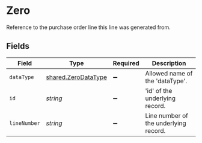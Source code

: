 # Zero

Reference to the purchase order line this line was generated from.


## Fields

| Field                                                             | Type                                                              | Required                                                          | Description                                                       |
| ----------------------------------------------------------------- | ----------------------------------------------------------------- | ----------------------------------------------------------------- | ----------------------------------------------------------------- |
| `dataType`                                                        | [shared.ZeroDataType](../../../sdk/models/shared/zerodatatype.md) | :heavy_minus_sign:                                                | Allowed name of the 'dataType'.                                   |
| `id`                                                              | *string*                                                          | :heavy_minus_sign:                                                | 'id' of the underlying record.                                    |
| `lineNumber`                                                      | *string*                                                          | :heavy_minus_sign:                                                | Line number of the underlying record.                             |